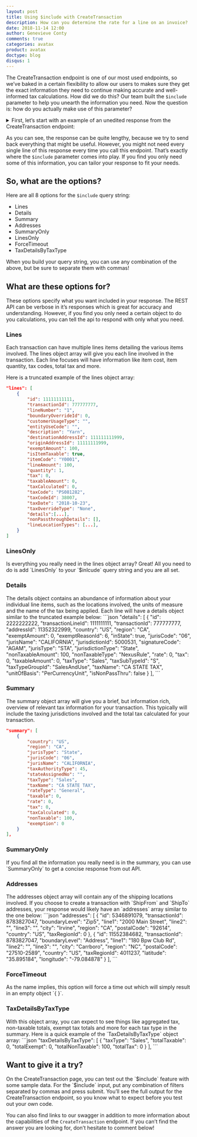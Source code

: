 ```yaml
---
layout: post
title: Using $include with CreateTransaction
description: How can you determine the rate for a line on an invoice?
date: 2018-11-14 12:00
author: Genevieve Conty
comments: true
categories: avatax
product: avatax
doctype: blog
disqus: 1
---
```


The CreateTransaction endpoint is one of our most used endpoints, so we’ve baked in a certain flexibility to allow our users to makes sure they get the exact information they need to continue making accurate and well-informed tax calculations. How did we do this? Our team built the `$include` parameter to help you unearth the information you need. Now the question is: how do you actually make use of this parameter?

<details> 
  <summary>First, let’s start with an example of an unedited response from the CreateTransaction endpoint: </summary>

```json
{
    "id": 6783815606,
    "code": "ec52444f-1eda-4df4-b6ff-279efe984160",
    "companyId": 474615,
    "date": "2018-10-23",
    "status": "Committed",
    "type": "SalesInvoice",
    "batchCode": "",
    "currencyCode": "USD",
    "customerUsageType": "",
    "entityUseCode": "",
    "customerVendorCode": "ABC",
    "customerCode": "ABC",
    "exemptNo": "",
    "reconciled": false,
    "locationCode": "",
    "reportingLocationCode": "",
    "purchaseOrderNo": "2018-10-23-001",
    "referenceCode": "",
    "salespersonCode": "",
    "taxOverrideType": "None",
    "taxOverrideAmount": 0,
    "taxOverrideReason": "",
    "totalAmount": 100,
    "totalExempt": 100,
    "totalDiscount": 0,
    "totalTax": 0,
    "totalTaxable": 0,
    "totalTaxCalculated": 0,
    "adjustmentReason": "NotAdjusted",
    "adjustmentDescription": "",
    "locked": false,
    "region": "CA",
    "country": "US",
    "version": 1,
    "softwareVersion": "18.11.1.22",
    "originAddressId": 11352322999,
    "destinationAddressId": 11352322999,
    "exchangeRateEffectiveDate": "2018-10-23",
    "exchangeRate": 1,
    "isSellerImporterOfRecord": false,
    "description": "Yarn",
    "email": "",
    "businessIdentificationNo": "",
    "modifiedDate": "2018-11-14T18:28:50.507",
    "modifiedUserId": 247126,
    "taxDate": "2018-10-23T00:00:00",
    "lines": [
        {
            "id": 11745511002,
            "transactionId": 6783815606,
            "lineNumber": "1",
            "boundaryOverrideId": 0,
            "customerUsageType": "",
            "entityUseCode": "",
            "description": "Yarn",
            "destinationAddressId": 11352322999,
            "originAddressId": 11352322999,
            "discountAmount": 0,
            "discountTypeId": 0,
            "exemptAmount": 100,
            "exemptCertId": 0,
            "exemptNo": "",
            "isItemTaxable": true,
            "isSSTP": false,
            "itemCode": "Y0001",
            "lineAmount": 100,
            "quantity": 1,
            "ref1": "",
            "ref2": "",
            "reportingDate": "2018-10-23",
            "revAccount": "",
            "sourcing": "Origin",
            "tax": 0,
            "taxableAmount": 0,
            "taxCalculated": 0,
            "taxCode": "PS081282",
            "taxCodeId": 38007,
            "taxDate": "2018-10-23",
            "taxEngine": "",
            "taxOverrideType": "None",
            "businessIdentificationNo": "",
            "taxOverrideAmount": 0,
            "taxOverrideReason": "",
            "taxIncluded": false,
            "details": [
                {
                    "id": 27520681384,
                    "transactionLineId": 11745511002,
                    "transactionId": 6783815606,
                    "addressId": 11352322999,
                    "country": "US",
                    "region": "CA",
                    "countyFIPS": "",
                    "stateFIPS": "06",
                    "exemptAmount": 0,
                    "exemptReasonId": 6,
                    "inState": true,
                    "jurisCode": "06",
                    "jurisName": "CALIFORNIA",
                    "jurisdictionId": 5000531,
                    "signatureCode": "AGAM",
                    "stateAssignedNo": "",
                    "jurisType": "STA",
                    "jurisdictionType": "State",
                    "nonTaxableAmount": 100,
                    "nonTaxableRuleId": 0,
                    "nonTaxableType": "NexusRule",
                    "rate": 0,
                    "rateRuleId": 0,
                    "rateSourceId": 0,
                    "serCode": "",
                    "sourcing": "Origin",
                    "tax": 0,
                    "taxableAmount": 0,
                    "taxType": "Sales",
                    "taxSubTypeId": "S",
                    "taxTypeGroupId": "SalesAndUse",
                    "taxName": "CA STATE TAX",
                    "taxAuthorityTypeId": 45,
                    "taxRegionId": 2127863,
                    "taxCalculated": 0,
                    "taxOverride": 0,
                    "rateType": "General",
                    "rateTypeCode": "G",
                    "taxableUnits": 0,
                    "nonTaxableUnits": 100,
                    "exemptUnits": 0,
                    "unitOfBasis": "PerCurrencyUnit",
                    "isNonPassThru": false
                }
            ],
            "nonPassthroughDetails": [],
            "lineLocationTypes": [
                {
                    "documentLineLocationTypeId": 12339463549,
                    "documentLineId": 11745511002,
                    "documentAddressId": 11352322999,
                    "locationTypeCode": "PointOfOrderOrigin"
                },
                {
                    "documentLineLocationTypeId": 12339463548,
                    "documentLineId": 11745511002,
                    "documentAddressId": 11352322999,
                    "locationTypeCode": "PointOfOrderAcceptance"
                },
                {
                    "documentLineLocationTypeId": 12339463547,
                    "documentLineId": 11745511002,
                    "documentAddressId": 11352322999,
                    "locationTypeCode": "ShipTo"
                },
                {
                    "documentLineLocationTypeId": 12339463546,
                    "documentLineId": 11745511002,
                    "documentAddressId": 11352322999,
                    "locationTypeCode": "ShipFrom"
                }
            ],
            "parameters": {},
            "hsCode": "",
            "costInsuranceFreight": 0,
            "vatCode": "",
            "vatNumberTypeId": 0
        }
    ],
    "addresses": [
        {
            "id": 11352322999,
            "transactionId": 6783815606,
            "boundaryLevel": "Address",
            "line1": "2000 Main St",
            "line2": "",
            "line3": "",
            "city": "Irvine",
            "region": "CA",
            "postalCode": "92614-7202",
            "country": "US",
            "taxRegionId": 2127863,
            "latitude": "33.684689",
            "longitude": "-117.851495"
        }
    ],
    "locationTypes": [
        {
            "documentLocationTypeId": 10613469034,
            "documentId": 6783815606,
            "documentAddressId": 11352322999,
            "locationTypeCode": "PointOfOrderOrigin"
        },
        {
            "documentLocationTypeId": 10613469033,
            "documentId": 6783815606,
            "documentAddressId": 11352322999,
            "locationTypeCode": "PointOfOrderAcceptance"
        },
        {
            "documentLocationTypeId": 10613469032,
            "documentId": 6783815606,
            "documentAddressId": 11352322999,
            "locationTypeCode": "ShipTo"
        },
        {
            "documentLocationTypeId": 10613469031,
            "documentId": 6783815606,
            "documentAddressId": 11352322999,
            "locationTypeCode": "ShipFrom"
        }
    ],
    "summary": [
        {
            "country": "US",
            "region": "CA",
            "jurisType": "State",
            "jurisCode": "06",
            "jurisName": "CALIFORNIA",
            "taxAuthorityType": 45,
            "stateAssignedNo": "",
            "taxType": "Sales",
            "taxName": "CA STATE TAX",
            "rateType": "General",
            "taxable": 0,
            "rate": 0,
            "tax": 0,
            "taxCalculated": 0,
            "nonTaxable": 100,
            "exemption": 0
        }
    ],
    "parameters": {}
}
```

</details>


As you can see, the response can be quite lengthy, because we try to send back everything that might be useful. However, you might not need every single line of this response every time you call this endpoint. That’s exactly where the `$include` parameter comes into play. If you find you only need some of this information, you can tailor your response to fit your needs. 

<h2>So, what are the options?</h2>

Here are all 8 options for the `$include` query string:

<ul class="normal">
    <li>Lines</li>
    <li>Details</li>
    <li>Summary</li>
    <li>Addresses</li>
    <li>SummaryOnly</li>
    <li>LinesOnly</li>
    <li>ForceTimeout</li>
    <li>TaxDetailsByTaxType</li>
</ul>

When you build your query string, you can use any combination of the above, but be sure to separate them with commas! 

<h2>What are these options for?</h2>
These options specify what you want included in your response. The REST API can be verbose in it’s responses which is great for accuracy and understanding. However, if you find you only need a certain object to do you calculations, you can tell the api to respond with only what you need.

<h3>Lines</h3>
Each transaction can have multiple lines items detailing the various items involved. The lines object array will give you each line involved in the transaction. Each line focuses will have information like item cost, item quantity, tax codes, total tax and more. 

Here is a truncated example of the lines object array:
```json
"lines": [
    {
        "id": 11111111111,
        "transactionId": 777777777,
        "lineNumber": "1",
        "boundaryOverrideId": 0,
        "customerUsageType": "",
        "entityUseCode": "",
        "description": "Yarn",
        "destinationAddressId": 111111111999,
        "originAddressId": 11111111999,
        "exemptAmount": 100,
        "isItemTaxable": true,
        "itemCode": "Y0001",
        "lineAmount": 100,
        "quantity": 1,
        "tax": 0,
        "taxableAmount": 0,
        "taxCalculated": 0,
        "taxCode": "PS081282",
        "taxCodeId": 38007,
        "taxDate": "2018-10-23",
        "taxOverrideType": "None",
        "details":[...],
        "nonPassthroughDetails": [],
        "lineLocationTypes": [...],
    }
]
```

<h3>LinesOnly</h3>
Is everything you really need in the lines object array? Great! All you need to do is add `LinesOnly` to your `$inlcude` query string and you are all set. 

<h3>Details</h3>
The details object contains an abundance of information about your individual line items, such as the locations involved, the units of measure and the name of the tax being applied. Each line will have a details object similar to the truncated example below:
```json
"details": [
    {
        "id": 2222222222,
        "transactionLineId": 1111111111,
        "transactionId": 777777777,
        "addressId": 11352322999,
        "country": "US",
        "region": "CA",
        "exemptAmount": 0,
        "exemptReasonId": 6,
        "inState": true,
        "jurisCode": "06",
        "jurisName": "CALIFORNIA",
        "jurisdictionId": 5000531,
        "signatureCode": "AGAM",
        "jurisType": "STA",
        "jurisdictionType": "State",
        "nonTaxableAmount": 100,
        "nonTaxableType": "NexusRule",
        "rate": 0,
        "tax": 0,
        "taxableAmount": 0,
        "taxType": "Sales",
        "taxSubTypeId": "S",
        "taxTypeGroupId": "SalesAndUse",
        "taxName": "CA STATE TAX",
        "unitOfBasis": "PerCurrencyUnit",
        "isNonPassThru": false
    }
],
```

<h3>Summary</h3>
The summary object array will give you a brief, but information rich, overview of relevant tax information for your transaction. This typically will include the taxing jurisdictions involved and the total tax calculated for your transaction.

```json
"summary": [
    {
        "country": "US",
        "region": "CA",
        "jurisType": "State",
        "jurisCode": "06",
        "jurisName": "CALIFORNIA",
        "taxAuthorityType": 45,
        "stateAssignedNo": "",
        "taxType": "Sales",
        "taxName": "CA STATE TAX",
        "rateType": "General",
        "taxable": 0,
        "rate": 0,
        "tax": 0,
        "taxCalculated": 0,
        "nonTaxable": 100,
        "exemption": 0
    }
],
```

<h3>SummaryOnly</h3>
If you find all the information you really need is in the summary, you can use `SummaryOnly` to get a concise response from out API. 

<h3>Addresses</h3>
The addresses object array will contain any of the shipping locations involved. If you choose to create a transaction with `ShipFrom` and `ShipTo` addresses, your response would likely have an `addresses` array similar to the one below:
```json
"addresses": [
    {
        "id": 5346891079,
        "transactionId": 8783827047,
        "boundaryLevel": "Zip5",
        "line1": "2000 Main Street",
        "line2": "",
        "line3": "",
        "city": "Irvine",
        "region": "CA",
        "postalCode": "92614",
        "country": "US",
        "taxRegionId": 0
    },
    {
        "id": 11552384682,
        "transactionId": 8783827047,
        "boundaryLevel": "Address",
        "line1": "180 Bpw Club Rd",
        "line2": "",
        "line3": "",
        "city": "Carrboro",
        "region": "NC",
        "postalCode": "27510-2589",
        "country": "US",
        "taxRegionId": 4011237,
        "latitude": "35.895184",
        "longitude": "-79.084878"
    }
],
```

<h3>ForceTimeout</h3>
As the name implies, this option will force a time out which will simply result in an empty object `{ }`.  

<h3>TaxDetailsByTaxType</h3>
With this object array, you can expect to see things like aggregated tax, non-taxable totals, exempt tax totals and more for each tax type in the summary. Here is a quick example of the `TaxDetailsByTaxType` object array:
```json
"taxDetailsByTaxType": [
    {
        "taxType": "Sales",
        "totalTaxable": 0,
        "totalExempt": 0,
        "totalNonTaxable": 100,
        "totalTax": 0
    }
],
```

<h2>Want to give it a try?</h2>
On the CreateTransaction page, you can test out the `$include` feature with some sample data. For the `$include` input, put any combination of filters separated by commas and press submit. You’ll see the full output for the CreateTransaction endpoint, so you know what to expect before you test out your own code.

You can also find links to our swagger in addition to more information about the capabilities of the `CreateTransaction` endpoint. If you can’t find the answer you are looking for, don’t hesitate to comment below!